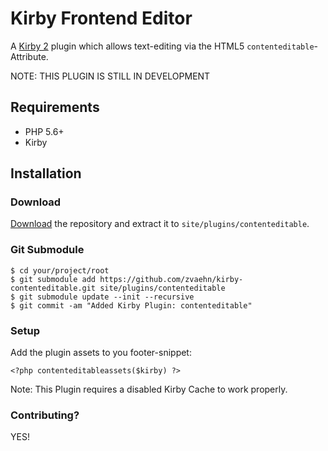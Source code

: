# Kirby Frontend Editor

A [Kirby 2](http://getkirby.com) plugin which allows text-editing via the HTML5 `contenteditable`-Attribute.

NOTE: THIS PLUGIN IS STILL IN DEVELOPMENT

## Requirements
- PHP 5.6+
- Kirby

## Installation

### Download
[Download](https://github.com/zvaehn/kirby-contenteditable/archive/master.zip) the repository and extract it to `site/plugins/contenteditable`.

### Git Submodule
```
$ cd your/project/root
$ git submodule add https://github.com/zvaehn/kirby-contenteditable.git site/plugins/contenteditable
$ git submodule update --init --recursive
$ git commit -am "Added Kirby Plugin: contenteditable"
```

### Setup
Add the plugin assets to you footer-snippet:

```
<?php contenteditableassets($kirby) ?>
```

Note: This Plugin requires a disabled Kirby Cache to work properly.

### Contributing?
YES!
